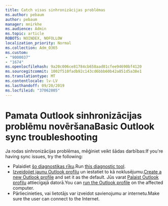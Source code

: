 ```yaml
---
title: Catch visas sinhronizācijas problēmas
ms.author: pebaum
author: pebaum
manager: mnirkhe
ms.audience: Admin
ms.topic: article
ROBOTS: NOINDEX, NOFOLLOW
localization_priority: Normal
ms.collection: Adm_O365
ms.custom:
- "9000037"
- "1674"
ms.openlocfilehash: 9a20c006ce81784cb658aad01cfee94690bf4120
ms.sourcegitcommit: 1002f510fadb92c143cd6bbb60b42a851d5a38e1
ms.translationtype: MT
ms.contentlocale: lv-LV
ms.lasthandoff: 09/20/2019
ms.locfileid: "37062805"
---
```

# <a name="basic-outlook-sync-troubleshooting"></a><span data-ttu-id="7547e-102">Pamata Outlook sinhronizācijas problēmu novēršana</span><span class="sxs-lookup"><span data-stu-id="7547e-102">Basic Outlook sync troubleshooting</span></span>

<span data-ttu-id="7547e-103">Ja rodas sinhronizācijas problēmas, mēģiniet veikt šādas darbības:</span><span class="sxs-lookup"><span data-stu-id="7547e-103">If you're having sync issues, try the following:</span></span>

- <span data-ttu-id="7547e-104">Palaidiet [šo diagnostikas rīku](https://aka.ms/sara-outlooksendreceive).</span><span class="sxs-lookup"><span data-stu-id="7547e-104">Run [this diagnostic tool](https://aka.ms/sara-outlooksendreceive).</span></span>
- <span data-ttu-id="7547e-105">[Izveidojiet jaunu Outlook profilu](https://support.office.com/article/f544c1ba-3352-4b3b-be0b-8d42a540459d) un iestatiet to kā noklusējumu.</span><span class="sxs-lookup"><span data-stu-id="7547e-105">[Create a new Outlook profile](https://support.office.com/article/f544c1ba-3352-4b3b-be0b-8d42a540459d) and set it as the default.</span></span> <span data-ttu-id="7547e-106">Jūs varat [Palaist Outlook profilu](https://aka.ms/SaRA-OutlookSetupProfile) attiecīgajā datorā.</span><span class="sxs-lookup"><span data-stu-id="7547e-106">You can [run the Outlook profile](https://aka.ms/SaRA-OutlookSetupProfile) on the affected computer.</span></span>
- <span data-ttu-id="7547e-107">Pārliecinieties, vai lietotājs var izveidot savienojumu ar internetu.</span><span class="sxs-lookup"><span data-stu-id="7547e-107">Make sure the user can connect to the Internet.</span></span> 